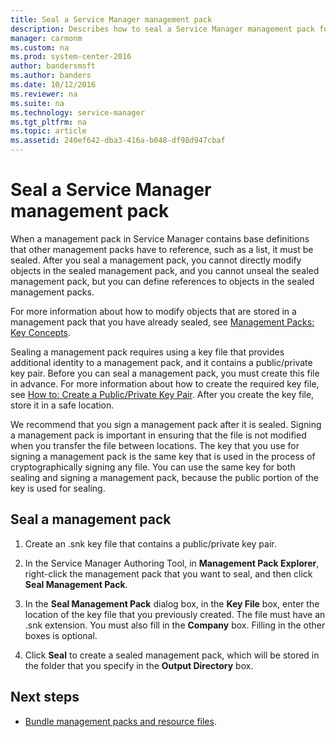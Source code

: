 ```yaml
---
title: Seal a Service Manager management pack
description: Describes how to seal a Service Manager management pack for use with Service Manager authoring.
manager: carmonm
ms.custom: na
ms.prod: system-center-2016
author: bandersmsft
ms.author: banders
ms.date: 10/12/2016
ms.reviewer: na
ms.suite: na
ms.technology: service-manager
ms.tgt_pltfrm: na
ms.topic: article
ms.assetid: 240ef642-dba3-416a-b048-df98d947cbaf
---
```


# Seal a Service Manager management pack

When a management pack in Service Manager contains base definitions that other management packs have to reference, such as a list, it must be sealed. After you seal a management pack, you cannot directly modify objects in the sealed management pack, and you cannot unseal the sealed management pack, but you can define references to objects in the sealed management packs.  

 For more information about how to modify objects that are stored in a management pack that you have already sealed, see [Management Packs: Key Concepts](mps-in-auth-tool.md).  

 Sealing a management pack requires using a key file that provides additional identity to a management pack, and it contains a public\/private key pair. Before you can seal a management pack, you must create this file in advance. For more information about how to create the required key file, see [How to: Create a Public/Private Key Pair](https://go.microsoft.com/fwlink/p/?LinkID=193188). After you create the key file, store it in a safe location.  

 We recommend that you sign a management pack after it is sealed. Signing a management pack is important in ensuring that the file is not modified when you transfer the file between locations. The key that you use for signing a management pack is the same key that is used in the process of cryptographically signing any file. You can use the same key for both sealing and signing a management pack, because the public portion of the key is used for sealing.  

## Seal a management pack

1.  Create an .snk key file that contains a public\/private key pair.  

2.  In the Service Manager Authoring Tool, in **Management Pack Explorer**, right\-click the management pack that you want to seal, and then click **Seal Management Pack**.  

3.  In the **Seal Management Pack** dialog box, in the **Key File** box, enter the location of the key file that you previously created. The file must have an .snk extension. You must also fill in the **Company** box. Filling in the other boxes is optional.  

4.  Click **Seal** to create a sealed management pack, which will be stored in the folder that you specify in the **Output Directory** box.  

## Next steps

- [Bundle management packs and resource files](bundle-mps.md).
